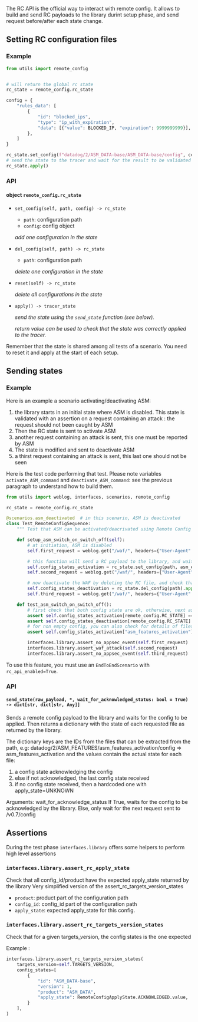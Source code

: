 The RC API is the official way to interact with remote config. It allows to build and send RC payloads to the library durint setup phase, and send request before/after each state change.

## Setting RC configuration files

### Example

``` python
from utils import remote_config


# will return the global rc state
rc_state = remote_config.rc_state

config = {
    "rules_data": [
        {
            "id": "blocked_ips",
            "type": "ip_with_expiration",
            "data": [{"value": BLOCKED_IP, "expiration": 9999999999}],
        },
    ]
}

rc_state.set_config(f"datadog/2/ASM_DATA-base/ASM_DATA-base/config", config)
# send the state to the tracer and wait for the result to be validated
rc_state.apply()
```

### API

#### object `remote_config.rc_state`


* `set_config(self, path, config) -> rc_state`
  * `path`: configuration path
  * `config`: config object

  *add one configuration in the state*
* `del_config(self, path) -> rc_state`
  * `path`: configuration path

  *delete one configuration in the state*
* `reset(self) -> rc_state`

  *delete all configurations in the state*
* `apply() -> tracer_state`

  *send the state using the `send_state` function (see below).*

  *return value can be used to check that the state was correctly applied to the tracer.*

Remember that the state is shared among all tests of a scenario.
You need to reset it and apply at the start of each setup.

## Sending states

### Example

Here is an example a scenario activating/deactivating ASM:

1. the library starts in an initial state where ASM is disabled. This state is validated with an assertion on a request containing an attack : the request should not been caught by ASM
2. Then the RC state is sent to activate ASM
3. another request containing an attack is sent, this one must be reported by ASM
4. The state is modified and sent to deactivate ASM
5. a thirst request containing an attack is sent, this last one should not be seen


Here is the test code performing that test. Please note variables `activate_ASM_command` and `deactivate_ASM_command`: see the previous paragraph to understand how to build them.

```python
from utils import weblog, interfaces, scenarios, remote_config

rc_state = remote_config.rc_state

@scenarios.asm_deactivated  # in this scenario, ASM is deactivated
class Test_RemoteConfigSequence:
    """ Test that ASM can be activated/deacrivated using Remote Config """

    def setup_asm_switch_on_switch_off(self):
        # at initiation, ASM is disabled
        self.first_request = weblog.get("/waf/", headers={"User-Agent": "Arachni/v1"})

        # this function will send a RC payload to the library, and wait for a confirmation from the library
        self.config_states_activation = rc_state.set_config(path, asm_enabled).apply()
        self.second_request = weblog.get("/waf/", headers={"User-Agent": "Arachni/v1"})

        # now deactivate the WAF by deleting the RC file, and check that it does not catch anything
        self.config_states_deactivation = rc_state.del_config(path).apply()
        self.third_request = weblog.get("/waf/", headers={"User-Agent": "Arachni/v1"})

    def test_asm_switch_on_switch_off():
        # first check that both config state are ok, otherwise, next assertions will fail with cryptic messages
        assert self.config_states_activation[remote_config.RC_STATE] == remote_config.ApplyState.ACKNOWLEDGED
        assert self.config_states_deactivation[remote_config.RC_STATE] == remote_config.ApplyState.ACKNOWLEDGED
        # for non empty config, you can also check for details of files
        assert self.config_states_activation["asm_features_activation"]["apply_state"] == remote_config.ApplyState.ACKNOWLEDGED, self.config_states_activation

        interfaces.library.assert_no_appsec_event(self.first_request)
        interfaces.library.assert_waf_attack(self.second_request)
        interfaces.library.assert_no_appsec_event(self.third_request)
```

To use this feature, you must use an `EndToEndScenario` with `rc_api_enabled=True`.

### API

#### `send_state(raw_payload, *, wait_for_acknowledged_status: bool = True) -> dict[str, dict[str, Any]]`

Sends a remote config payload to the library and waits for the config to be applied.
Then returns a dictionary with the state of each requested file as returned by the library.

The dictionary keys are the IDs from the files that can be extracted from the path,
e.g: datadog/2/ASM_FEATURES/asm_features_activation/config => asm_features_activation
and the values contain the actual state for each file:

1. a config state acknowledging the config
2. else if not acknowledged, the last config state received
3. if no config state received, then a hardcoded one with apply_state=UNKNOWN

Arguments:
    wait_for_acknowledge_status
        If True, waits for the config to be acknowledged by the library.
        Else, only wait for the next request sent to /v0.7/config

## Assertions

During the test phase `interfaces.library` offers some helpers to perform high level assertions

### `interfaces.library.assert_rc_apply_state`

Check that all config_id/product have the expected apply_state returned by the library
Very simplified version of the assert_rc_targets_version_states

* `product`: product part of the configuration path
* `config_id`: config_id part of the configuration path
* `apply_state`: expected apply_state for this config.


### `interfaces.library.assert_rc_targets_version_states`

Check that for a given targets_version, the config states is the one expected

Example :

``` python
interfaces.library.assert_rc_targets_version_states(
    targets_version=self.TARGETS_VERSION,
    config_states=[
        {
            "id": "ASM_DATA-base",
            "version": 1,
            "product": "ASM_DATA",
            "apply_state": RemoteConfigApplyState.ACKNOWLEDGED.value,
        }
    ],
)
```
